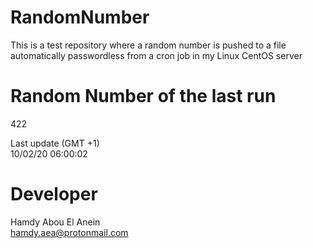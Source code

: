 # RandomNumber    
This is a test repository where a random number is pushed to a file automatically passwordless from a cron job in my Linux CentOS server    
# Random Number of the last run   
422
      
Last update (GMT +1)    
10/02/20 06:00:02
# Developer    
Hamdy Abou El Anein   
hamdy.aea@protonmail.com
